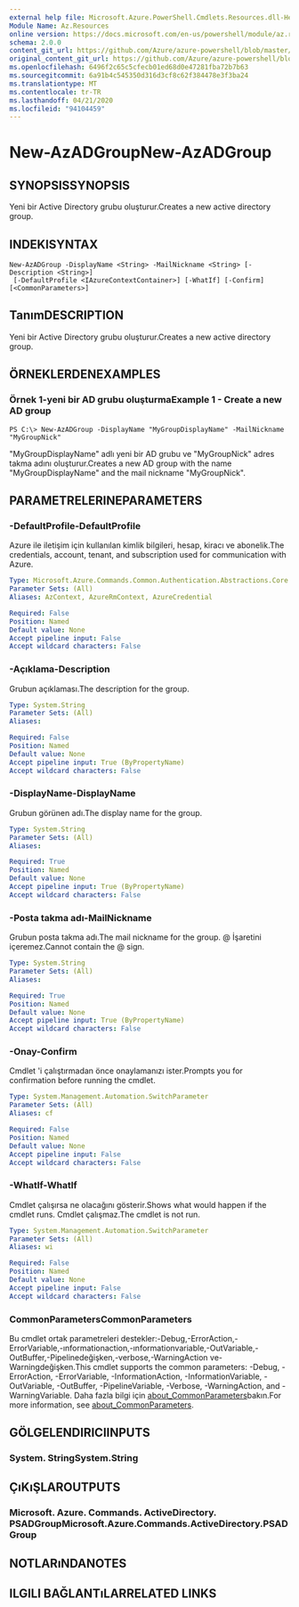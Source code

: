 ```yaml
---
external help file: Microsoft.Azure.PowerShell.Cmdlets.Resources.dll-Help.xml
Module Name: Az.Resources
online version: https://docs.microsoft.com/en-us/powershell/module/az.resources/new-azadgroup
schema: 2.0.0
content_git_url: https://github.com/Azure/azure-powershell/blob/master/src/Resources/Resources/help/New-AzADGroup.md
original_content_git_url: https://github.com/Azure/azure-powershell/blob/master/src/Resources/Resources/help/New-AzADGroup.md
ms.openlocfilehash: 6496f2c65c5cfecb01ed68d0e47281fba72b7b63
ms.sourcegitcommit: 6a91b4c545350d316d3cf8c62f384478e3f3ba24
ms.translationtype: MT
ms.contentlocale: tr-TR
ms.lasthandoff: 04/21/2020
ms.locfileid: "94104459"
---
```

# <span data-ttu-id="76a82-101">New-AzADGroup</span><span class="sxs-lookup"><span data-stu-id="76a82-101">New-AzADGroup</span></span>

## <span data-ttu-id="76a82-102">SYNOPSIS</span><span class="sxs-lookup"><span data-stu-id="76a82-102">SYNOPSIS</span></span>
<span data-ttu-id="76a82-103">Yeni bir Active Directory grubu oluşturur.</span><span class="sxs-lookup"><span data-stu-id="76a82-103">Creates a new active directory group.</span></span>

## <span data-ttu-id="76a82-104">INDEKI</span><span class="sxs-lookup"><span data-stu-id="76a82-104">SYNTAX</span></span>

```
New-AzADGroup -DisplayName <String> -MailNickname <String> [-Description <String>]
 [-DefaultProfile <IAzureContextContainer>] [-WhatIf] [-Confirm] [<CommonParameters>]
```

## <span data-ttu-id="76a82-105">Tanım</span><span class="sxs-lookup"><span data-stu-id="76a82-105">DESCRIPTION</span></span>
<span data-ttu-id="76a82-106">Yeni bir Active Directory grubu oluşturur.</span><span class="sxs-lookup"><span data-stu-id="76a82-106">Creates a new active directory group.</span></span>

## <span data-ttu-id="76a82-107">ÖRNEKLERDEN</span><span class="sxs-lookup"><span data-stu-id="76a82-107">EXAMPLES</span></span>

### <span data-ttu-id="76a82-108">Örnek 1-yeni bir AD grubu oluşturma</span><span class="sxs-lookup"><span data-stu-id="76a82-108">Example 1 - Create a new AD group</span></span>

```
PS C:\> New-AzADGroup -DisplayName "MyGroupDisplayName" -MailNickname "MyGroupNick"
```

<span data-ttu-id="76a82-109">"MyGroupDisplayName" adlı yeni bir AD grubu ve "MyGroupNick" adres takma adını oluşturur.</span><span class="sxs-lookup"><span data-stu-id="76a82-109">Creates a new AD group with the name "MyGroupDisplayName" and the mail nickname "MyGroupNick".</span></span>

## <span data-ttu-id="76a82-110">PARAMETRELERINE</span><span class="sxs-lookup"><span data-stu-id="76a82-110">PARAMETERS</span></span>

### <span data-ttu-id="76a82-111">-DefaultProfile</span><span class="sxs-lookup"><span data-stu-id="76a82-111">-DefaultProfile</span></span>
<span data-ttu-id="76a82-112">Azure ile iletişim için kullanılan kimlik bilgileri, hesap, kiracı ve abonelik.</span><span class="sxs-lookup"><span data-stu-id="76a82-112">The credentials, account, tenant, and subscription used for communication with Azure.</span></span>

```yaml
Type: Microsoft.Azure.Commands.Common.Authentication.Abstractions.Core.IAzureContextContainer
Parameter Sets: (All)
Aliases: AzContext, AzureRmContext, AzureCredential

Required: False
Position: Named
Default value: None
Accept pipeline input: False
Accept wildcard characters: False
```

### <span data-ttu-id="76a82-113">-Açıklama</span><span class="sxs-lookup"><span data-stu-id="76a82-113">-Description</span></span>
<span data-ttu-id="76a82-114">Grubun açıklaması.</span><span class="sxs-lookup"><span data-stu-id="76a82-114">The description for the group.</span></span>

```yaml
Type: System.String
Parameter Sets: (All)
Aliases:

Required: False
Position: Named
Default value: None
Accept pipeline input: True (ByPropertyName)
Accept wildcard characters: False
```

### <span data-ttu-id="76a82-115">-DisplayName</span><span class="sxs-lookup"><span data-stu-id="76a82-115">-DisplayName</span></span>
<span data-ttu-id="76a82-116">Grubun görünen adı.</span><span class="sxs-lookup"><span data-stu-id="76a82-116">The display name for the group.</span></span>

```yaml
Type: System.String
Parameter Sets: (All)
Aliases:

Required: True
Position: Named
Default value: None
Accept pipeline input: True (ByPropertyName)
Accept wildcard characters: False
```

### <span data-ttu-id="76a82-117">-Posta takma adı</span><span class="sxs-lookup"><span data-stu-id="76a82-117">-MailNickname</span></span>
<span data-ttu-id="76a82-118">Grubun posta takma adı.</span><span class="sxs-lookup"><span data-stu-id="76a82-118">The mail nickname for the group.</span></span> <span data-ttu-id="76a82-119">@ İşaretini içeremez.</span><span class="sxs-lookup"><span data-stu-id="76a82-119">Cannot contain the @ sign.</span></span>

```yaml
Type: System.String
Parameter Sets: (All)
Aliases:

Required: True
Position: Named
Default value: None
Accept pipeline input: True (ByPropertyName)
Accept wildcard characters: False
```

### <span data-ttu-id="76a82-120">-Onay</span><span class="sxs-lookup"><span data-stu-id="76a82-120">-Confirm</span></span>
<span data-ttu-id="76a82-121">Cmdlet 'i çalıştırmadan önce onaylamanızı ister.</span><span class="sxs-lookup"><span data-stu-id="76a82-121">Prompts you for confirmation before running the cmdlet.</span></span>

```yaml
Type: System.Management.Automation.SwitchParameter
Parameter Sets: (All)
Aliases: cf

Required: False
Position: Named
Default value: None
Accept pipeline input: False
Accept wildcard characters: False
```

### <span data-ttu-id="76a82-122">-WhatIf</span><span class="sxs-lookup"><span data-stu-id="76a82-122">-WhatIf</span></span>
<span data-ttu-id="76a82-123">Cmdlet çalışırsa ne olacağını gösterir.</span><span class="sxs-lookup"><span data-stu-id="76a82-123">Shows what would happen if the cmdlet runs.</span></span>
<span data-ttu-id="76a82-124">Cmdlet çalışmaz.</span><span class="sxs-lookup"><span data-stu-id="76a82-124">The cmdlet is not run.</span></span>

```yaml
Type: System.Management.Automation.SwitchParameter
Parameter Sets: (All)
Aliases: wi

Required: False
Position: Named
Default value: None
Accept pipeline input: False
Accept wildcard characters: False
```

### <span data-ttu-id="76a82-125">CommonParameters</span><span class="sxs-lookup"><span data-stu-id="76a82-125">CommonParameters</span></span>
<span data-ttu-id="76a82-126">Bu cmdlet ortak parametreleri destekler:-Debug,-ErrorAction,-ErrorVariable,-ınformationaction,-ınformationvariable,-OutVariable,-OutBuffer,-Pipelinedeğişken,-verbose,-WarningAction ve-Warningdeğişken.</span><span class="sxs-lookup"><span data-stu-id="76a82-126">This cmdlet supports the common parameters: -Debug, -ErrorAction, -ErrorVariable, -InformationAction, -InformationVariable, -OutVariable, -OutBuffer, -PipelineVariable, -Verbose, -WarningAction, and -WarningVariable.</span></span> <span data-ttu-id="76a82-127">Daha fazla bilgi için [about_CommonParameters](http://go.microsoft.com/fwlink/?LinkID=113216)bakın.</span><span class="sxs-lookup"><span data-stu-id="76a82-127">For more information, see [about_CommonParameters](http://go.microsoft.com/fwlink/?LinkID=113216).</span></span>

## <span data-ttu-id="76a82-128">GÖLGELENDIRICI</span><span class="sxs-lookup"><span data-stu-id="76a82-128">INPUTS</span></span>

### <span data-ttu-id="76a82-129">System. String</span><span class="sxs-lookup"><span data-stu-id="76a82-129">System.String</span></span>

## <span data-ttu-id="76a82-130">ÇıKıŞLAR</span><span class="sxs-lookup"><span data-stu-id="76a82-130">OUTPUTS</span></span>

### <span data-ttu-id="76a82-131">Microsoft. Azure. Commands. ActiveDirectory. PSADGroup</span><span class="sxs-lookup"><span data-stu-id="76a82-131">Microsoft.Azure.Commands.ActiveDirectory.PSADGroup</span></span>

## <span data-ttu-id="76a82-132">NOTLARıNDA</span><span class="sxs-lookup"><span data-stu-id="76a82-132">NOTES</span></span>

## <span data-ttu-id="76a82-133">ILGILI BAĞLANTıLAR</span><span class="sxs-lookup"><span data-stu-id="76a82-133">RELATED LINKS</span></span>
